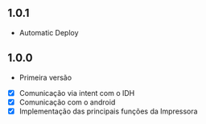 ## 1.0.1

- Automatic Deploy

## 1.0.0

- Primeira versão
- [x] Comunicação via intent com o IDH
- [x] Comunicação com o android
- [x] Implementação das principais funções da Impressora
